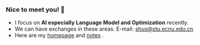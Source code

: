 ### Nice to meet you! 👋

- I focus on **AI especially Language Model and Optimization** recently.  
- We can have exchanges in these areas.  E-mail: [shux@stu.ecnu.edu.cn](mailto:shux@stu.ecnu.edu.cn)
- Here are my [homepage](https://hsiang-1.github.io/) and [notes](https://hsiang-1.github.io/AnsatzNotes/) .
















<!--
**Hsiang-1/Hsiang-1** is a ✨ _special_ ✨ repository because its `README.md` (this file) appears on your GitHub profile.

Here are some ideas to get you started:

- 🔭 I’m currently working on ...
- 🌱 I’m currently learning ...
- 👯 I’m looking to collaborate on ...
- 🤔 I’m looking for help with ...
- 💬 Ask me about ...
- 📫 How to reach me: ...
- 😄 Pronouns: ...
- ⚡ Fun fact: ...

<img align="right" src="https://github-readme-stats.vercel.app/api/top-langs/?username=Hsiang-1">
<img align="left" src="https://github-readme-stats.vercel.app/api?username=Hsiang-1&show_icons=true">

-->
